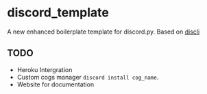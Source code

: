 # discord_template

A new enhanced boilerplate template for discord.py. Based on [discli](https://github.com/znqi/discli)


## TODO

- Heroku Intergration
- Custom cogs manager `discord install cog_name`.
- Website for documentation
